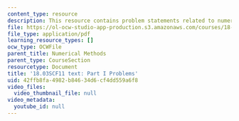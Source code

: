 ```yaml
---
content_type: resource
description: This resource contains problem statements related to numerical methods.
file: https://ol-ocw-studio-app-production.s3.amazonaws.com/courses/18-03sc-differential-equations-fall-2011/42ffb8fa4982b84634d6cf4dd559a6f8_MIT18_03SCF11_ps1_s3q.pdf
file_type: application/pdf
learning_resource_types: []
ocw_type: OCWFile
parent_title: Numerical Methods
parent_type: CourseSection
resourcetype: Document
title: '18.03SCF11 text: Part I Problems'
uid: 42ffb8fa-4982-b846-34d6-cf4dd559a6f8
video_files:
  video_thumbnail_file: null
video_metadata:
  youtube_id: null
---
```

